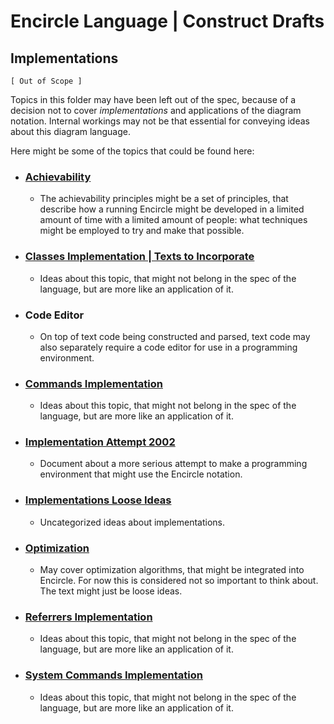 Encircle Language | Construct Drafts
====================================

Implementations
---------------

`[ Out of Scope ]`

Topics in this folder may have been left out of the spec, because of a decision not to cover *implementations* and applications of the diagram notation. Internal workings may not be that essential for conveying ideas about this diagram language.

Here might be some of the topics that could be found here:

- ### [Achievability](achievability)

    - The achievability principles might be a set of principles, that describe how a running Encircle might be developed in a limited amount of time with a limited amount of people: what techniques might be employed to try and make that possible.

- ### [Classes Implementation | Texts to Incorporate](classes-implementation-texts-to-incorporate.md)

    - Ideas about this topic, that might not belong in the spec of the language, but are more like an application of it.

- ### Code Editor

    - On top of text code being constructed and parsed, text code may also separately require a code editor for use in a programming environment.

- ### [Commands Implementation](commands-implementation.md)

    - Ideas about this topic, that might not belong in the spec of the language, but are more like an application of it.

- ### [Implementation Attempt 2002](implementation-attempt-2002.md)

    - Document about a more serious attempt to make a programming environment that might use the Encircle notation.

- ### [Implementations Loose Ideas](implementations-loose-ideas.md)

    - Uncategorized ideas about implementations.

- ### [Optimization](optimization.md)

    - May cover optimization algorithms, that might be integrated into Encircle. For now this is considered not so important to think about. The text might just be loose ideas.

- ### [Referrers Implementation](referrers-implementation.md)

    - Ideas about this topic, that might not belong in the spec of the language, but are more like an application of it.

- ### [System Commands Implementation](system-commands-implementation.md)

    - Ideas about this topic, that might not belong in the spec of the language, but are more like an application of it.